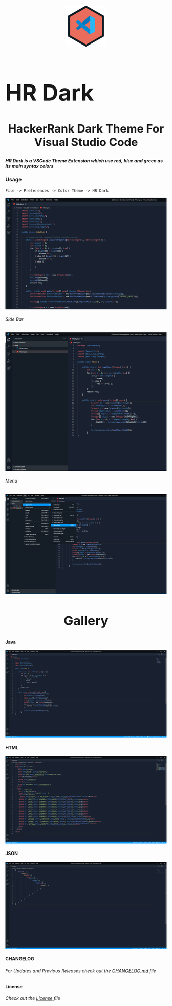 <p align="center">
<img style="align-items: center" src="./hr-dark.png">
</p>
<div style="align-items:center">
<h1 style="font-size: 70px">HR Dark</h1></center>

<h2 style="font-size: 35px; text-align: center">HackerRank Dark Theme For Visual Studio Code</h2>
</div>

##### HR Dark is a VSCode Theme Extension which use red, blue and green as its main syntax colors

### Usage

```
File -> Preferences -> Color Theme -> HR Dark
```

![closed](./img/closedSidebar.png)

###### Side Bar

![sidebar](./img/openSidebar.png)

###### Menu

![Menu](./img/openedMenu.png)

<center><h2 style="font-size: 40px">Gallery</h2></center>

#### Java

![Java](./img/java.png)

#### HTML

![html](./img/html.png)

#### JSON

![json](./img/json.png)

#### CHANGELOG

###### For Updates and Previous Releases check out the [CHANGELOG.md](./CHANGELOG.md) file

#### License

###### Check out the [License](./LICENSE) file
